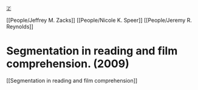 [🇿](zotero://select/library/items/MXXYX84M)

[[People/Jeffrey M. Zacks]] [[People/Nicole K. Speer]] [[People/Jeremy R. Reynolds]] 
# Segmentation in reading and film comprehension. (2009)

[[Segmentation in reading and film comprehension]]